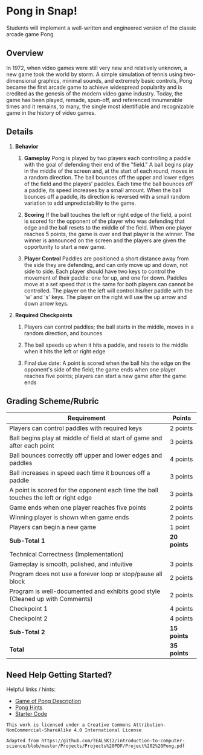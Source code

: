 # Pong in Snap!

Students will implement a well-written and engineered version of the classic arcade game Pong.

## Overview

In 1972, when video games were still very new and relatively unknown, a new game took the world by storm.
A simple simulation of tennis using two-dimensional graphics, minimal sounds, and extremely basic controls,
Pong became the first arcade game to achieve widespread popularity and is credited as the genesis of the
modern video game industry. Today, the game has been played, remade, spun-off, and referenced
innumerable times and it remains, to many, the single most identifiable and recognizable game in the history
of video games.

## Details

1) **Behavior**
    1) **Gameplay**
       Pong is played by two players each controlling a paddle with the goal of defending their end of the "field." A ball begins play in the middle of the screen and, at the start of each round, moves in a random direction. The ball bounces off the upper and lower edges of the field and the players' paddles. Each time the ball bounces off a paddle, its speed increases by a small amount. When the ball bounces off a paddle, its direction is reversed with a small random variation to add unpredictability to the game.
       
    2) **Scoring**
        If the ball touches the left or right edge of the field, a point is scored for the opponent of the player who was defending that edge and the ball resets to the middle of the field. When one
player reaches 5 points, the game is over and that player is the winner. The winner is
announced on the screen and the players are given the opportunity to start a new game.

    3) **Player Control**
        Paddles are positioned a short distance away from the side they are defending, and can only move up and down, not side to side. Each player should have two keys to control the movement of their paddle: one for up, and one for down. Paddles move at a set speed that is the same for both players can cannot be controlled. The player on the left will control his/her paddle with the 'w' and 's' keys. The player on the right will use the up arrow and down arrow keys.
        
2) **Required Checkpoints**
    1) Players can control paddles; the ball starts in the middle, moves in a random direction, and bounces
    
    2) The ball speeds up when it hits a paddle, and resets to the middle when it hits the left or right
edge

    3) Final due date: A point is scored when the ball hits the edge on the opponent's side of the field; the game ends when one player reaches five points; players can start a new game after the game ends


## Grading Scheme/Rubric

|Requirement|Points|
|-----|-----|
|Players can control paddles with required keys| 2 points|
|Ball begins play at middle of field at start of game and after each point | 3 points|
|Ball bounces correctly off upper and lower edges and paddles |4 points|
|Ball increases in speed each time it bounces off a paddle |3 points|
|A point is scored for the opponent each time the ball touches the left or right edge |3 points|
|Game ends when one player reaches five points |2 points|
|Winning player is shown when game ends |2 points|
|Players can begin a new game |1 point|
|**Sub-Total 1** | **20 points**|
|Technical Correctness (Implementation)|
|Gameplay is smooth, polished, and intuitive |3 points|
|Program does not use a forever loop or stop/pause all block| 2 points|
|Program is well-documented and exhibits good style (Cleaned up with Comments)|2 points|
|Checkpoint 1 |4 points|
|Checkpoint 2 |4 points|
|**Sub-Total 2** |**15 points**|
|**Total** | **35 points**|


## Need Help Getting Started?
Helpful links / hints:
* [Game of Pong Description](https://bjc.edc.org/bjc-r/cur/programming/1-introduction/optional-projects/3-pong.html?topic=nyc_bjc%2F1-intro-loops.topic&course=bjc4nyc.html&novideo&noassignment)
* [Pong Hints](https://bjc.edc.org/bjc-r/cur/programming/1-introduction/optional-projects/3b-pong-hints.html)
* [Starter Code](https://snap.berkeley.edu/snap/snap.html#open:https://bjc.edc.org/bjc-r/prog/1-introduction/U1L5-pong-student.xml)

```
This work is licensed under a Creative Commons Attribution-
NonCommercial-ShareAlike 4.0 International License

Adapted from https://github.com/TEALSK12/introduction-to-computer-science/blob/master/Projects/Projects%20PDF/Project%202%20Pong.pdf
```